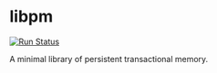 # libpm

[![Run Status](https://api.shippable.com/projects/57792fd03be4f4faa56ba5e1/badge?branch=master)]()

A minimal library of persistent transactional memory.

